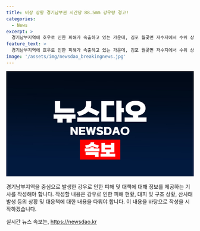 ```yaml
---
title: 비상 상황 경기남부권 시간당 88.5mm 강우량 경고!
categories:
  - News
excerpt: >
  경기남부지역에 호우로 인한 피해가 속출하고 있는 가운데, 김포 월곶면 저수지에서 수위 상승으로 주민 26명이 대피하고, 오산천 일대도 홍수경보가 발령되어 주민들이 대피하고 있다. 경기도 전역에 호우 특보가 발표 중이며, 경기남부경찰청에는 호우 관련 신고로 208건이 접수됐다. 현재 경기도는 비상단계를 3단계로 격상하여 대책을 강화하고 있으며, 호우로 인한 피해가 계속 발생하고 있어 안전에 주의해야 한다. (150자)
feature_text: >
  경기남부지역에 호우로 인한 피해가 속출하고 있는 가운데, 김포 월곶면 저수지에서 수위 상승으로 주민 26명이 대피하고, 오산천 일대도 홍수경보가 발령되어 주민들이 대피하고 있다. 경기도 전역에 호우 특보가 발표 중이며, 경기남부경찰청에는 호우 관련 신고로 208건이 접수됐다. 현재 경기도는 비상단계를 3단계로 격상하여 대책을 강화하고 있으며, 호우로 인한 피해가 계속 발생하고 있어 안전에 주의해야 한다. (150자)
image: '/assets/img/newsdao_breakingnews.jpg'
---
```


<p><img src="/assets/img/newsdao_breakingnews.jpg" alt="firstkoreanews 속보" /></p>

<p>경기남부지역을 중심으로 발생한 강우로 인한 피해 및 대책에 대해 정보를 제공하는 기사를 작성해야 합니다. 작성할 내용은 강우로 인한 피해 현황, 대피 및 구조 상황, 산사태 발생 등의 상황 및 대응책에 대한 내용을 다뤄야 합니다. 이 내용을 바탕으로 작성을 시작하겠습니다.</p>
실시간 뉴스 속보는, <a href="https://newsdao.kr" rel="dofollow">https://newsdao.kr</a>


